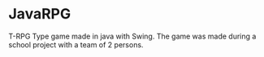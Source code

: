 # JavaRPG

T-RPG Type game made in java with Swing. The game was made during a school project with a team of 2 persons.
